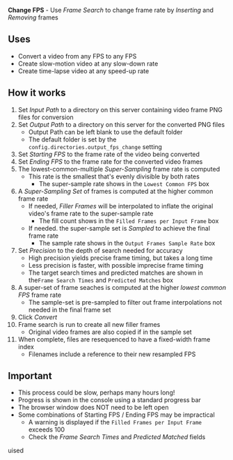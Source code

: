 **Change FPS** - Use _Frame Search_ to change frame rate by _Inserting_ and _Removing_ frames

## Uses
- Convert a video from any FPS to any FPS
- Create slow-motion video at any slow-down rate
- Create time-lapse video at any speed-up rate

## How it works

1. Set _Input Path_ to a directory on this server containing video frame PNG files for conversion
1. Set _Output Path_ to a directory on this server for the converted PNG files
    - Output Path can be left blank to use the default folder
    - The default folder is set by the `config.directories.output_fps_change` setting
1. Set _Starting FPS_ to the frame rate of the video being converted
1. Set _Ending FPS_ to the frame rate for the converted video frames
1.  The lowest-common-multiple _Super-Sampling_ frame rate is computed
    - This rate is the smallest that's evenly divisible by both rates
        - The super-sample rate shows in the `Lowest Common FPS` box
1. A _Super-Sampling Set_ of frames is computed at the higher common frame rate
    - If needed, _Filler Frames_ will be interpolated to inflate the original video's frame rate to the super-sample rate
        - The fill count shows in the `Filled Frames per Input Frame` box
    - If needed. the super-sample set is _Sampled_ to achieve the final frame rate
        - The sample rate shows in the `Output Frames Sample Rate` box
1. Set _Precision_ to the depth of search needed for accuracy
      - High precision yields precise frame timing, but takes a long time
      - Less precision is faster, with possible imprecise frame timing
      - The target search times and predicted matches are shown in the`Frame Search Times` and `Predicted Matches` box
1. A super-set of frame seaches is computed at the higher _lowest common FPS_ frame rate
    - The sample-set is pre-sampled to filter out frame interpolations not needed in the final frame set
1. Click _Convert_
1. Frame search is run to create all new filler frames
    - Original video frames are also copied if in the sample set
1. When complete, files are resequenced to have a fixed-width frame index
    - Filenames include a reference to their new resampled FPS

## Important

- This process could be slow, perhaps many hours long!
- Progress is shown in the console using a standard progress bar
- The browser window does NOT need to be left open
- Some combinations of Starting FPS / Ending FPS may be impractical
    - A warning is displayed if the `Filled Frames per Input Frame` exceeds 100
  - Check the _Frame Search Times_ and _Predicted Matched_ fields



uised